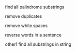 find all palindrome substrings

remove duplicates

remove white spaces

reverse words in a sentence

other1 find all substrings in string
